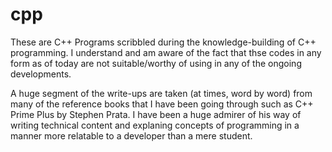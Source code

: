 # cpp
These are C++ Programs scribbled during the knowledge-building of C++ programming. I understand and am aware of the fact that thse codes in any form as of today are not suitable/worthy of using in any of the ongoing developments.

A huge segment of the write-ups are taken (at times, word by word) from many of the reference books that I have been going through such as C++ Prime Plus by Stephen Prata. I have been a huge admirer of his way of writing technical content and explaning concepts of programming in a manner more relatable to a developer than a mere student. 
